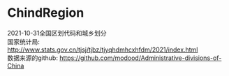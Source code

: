 # ChindRegion
2021-10-31全国区划代码和城乡划分<br/>
国家统计局: http://www.stats.gov.cn/tjsj/tjbz/tjyqhdmhcxhfdm/2021/index.html<br/>
数据来源的github: https://github.com/modood/Administrative-divisions-of-China
